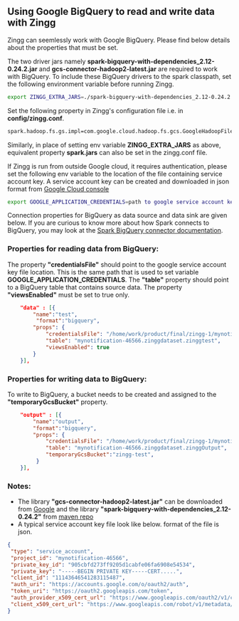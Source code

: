 ## Using Google BigQuery to read and write data with Zingg

Zingg can seemlessly work with Google BigQuery. Please find below details about the properties that must be set. 

The two driver jars namely **spark-bigquery-with-dependencies_2.12-0.24.2.jar** and  **gcs-connector-hadoop2-latest.jar** are required to work with BigQuery. To include these BigQuery drivers to the spark classpath, set the following environment variable before running Zingg.

```bash
export ZINGG_EXTRA_JARS=./spark-bigquery-with-dependencies_2.12-0.24.2.jar,./gcs-connector-hadoop2-latest.jar
```
Set the following property in Zingg's configuration file i.e. in **config/zingg.conf**.
```bash
spark.hadoop.fs.gs.impl=com.google.cloud.hadoop.fs.gcs.GoogleHadoopFileSystem                                                      
```
Similarly, in place of setting env variable **ZINGG_EXTRA_JARS** as above, equivalent property **spark.jars** can also be set in the zingg.conf file.

If Zingg is run from outside Google cloud, it requires authentication, please set the following env variable to the location of the file containing service account key. A service account key can be created and downloaded in json format from [Google Cloud console](https://cloud.google.com/docs/authentication/getting-started)

```bash
export GOOGLE_APPLICATION_CREDENTIALS=path to google service account key file
```

Connection properties for BigQuery as data source and data sink are given below. If you are curious to know more about how Spark connects to BigQuery, you may look at the [Spark BigQuery connector documentation](https://github.com/GoogleCloudDataproc/spark-bigquery-connector).

### Properties for reading data from BigQuery:

The property **"credentialsFile"** should point to the google service account key file location. This is the same path that is used to set variable **GOOGLE_APPLICATION_CREDENTIALS**. The **"table"** property should point to a BigQuery table that contains source data. The property **"viewsEnabled"** must be set to true only.

```json
    "data" : [{
        "name":"test", 
         "format":"bigquery", 
        "props": {
            "credentialsFile": "/home/work/product/final/zingg-1/mynotification-46566-905cbfd2723f.json",
            "table": "mynotification-46566.zinggdataset.zinggtest",
            "viewsEnabled": true
        }
    }],
``` 


### Properties for writing data to BigQuery:

To write to BigQuery, a bucket needs to be created and assigned to the **"temporaryGcsBucket"** property.

```json
    "output" : [{
        "name":"output", 
        "format":"bigquery",
        "props": {
            "credentialsFile": "/home/work/product/final/zingg-1/mynotification-46566-905cbfd2723f.json",
            "table": "mynotification-46566.zinggdataset.zinggOutput",
            "temporaryGcsBucket":"zingg-test",
         }
    }],
```

### Notes:
 * The library **"gcs-connector-hadoop2-latest.jar"** can be downloaded from [Google](https://storage.googleapis.com/hadoop-lib/gcs/gcs-connector-hadoop2-latest.jar)
 and the library **"spark-bigquery-with-dependencies_2.12-0.24.2"** from [maven repo](https://repo1.maven.org/maven2/com/google/cloud/spark/spark-bigquery-with-dependencies_2.12/0.24.2/spark-bigquery-with-dependencies_2.12-0.24.2.jar)
 * A typical service account key file look like below. format of the file is json.

 ```json
 {
  "type": "service_account",
  "project_id": "mynotification-46566",
  "private_key_id": "905cbfd273ff9205d1cabfe06fa6908e54534",
  "private_key": "-----BEGIN PRIVATE KEY-----CERT.....",
  "client_id": "11143646541283115487",
  "auth_uri": "https://accounts.google.com/o/oauth2/auth",
  "token_uri": "https://oauth2.googleapis.com/token",
  "auth_provider_x509_cert_url": "https://www.googleapis.com/oauth2/v1/certs",
  "client_x509_cert_url": "https://www.googleapis.com/robot/v1/metadata/x509/zingtest%44mynotification-46566.iam.gserviceaccount.com"
}
```